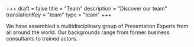 +++
draft			= false
title			= "Team"
description 	= "Discover our team"
translationKey	= "team"
type			= "team"
+++

We have assembled a multidisciplinary group of Presentation Experts from all around the world. Our backgrounds range from former business consultants to trained actors.
